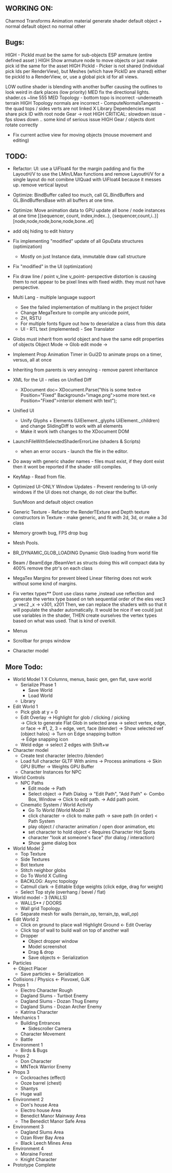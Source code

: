 ﻿## WORKING ON:
  Charmod
  Transforms
  Animation
    material generate shader
    default object + normal
    default object no normal
    other


## Bugs:
  HIGH - PickId must be the same for sub-objects ESP armature (entire defined asset )
    HIGH Show armature node to move objects or just make pick id the same for the asset
  HIGH PickId - Picker is not shared (individual pick Ids per RenderView), 
    but Meshes (which have PickID are shared)
    either tie pickId to a RenderView, or, use a global pick id for all views.

  LOW outline shader is blending with another buffer causing the outlines to look weird in dark places (low priority)
  MED fix the directional lights. shader.cs ~line 555
  MED Topology - bottom topo is incorrect -underneath terrain
  HIGH Topology normals are incorrect - ComputeNormalsTangents - the quad tops / sides verts are not linked
  X Library Dependencies must share pick ID with root node Gear -> root
  HIGH CRITICAL: slowdown issue - fps slows down .. some kind of serious issue
  HIGH Gear / objects dont rotate correctly
  * Fix current active view for moving objects (mouse movement and editing)

## TODO:
* Refactor: UI:  use a UiFloat4 for the margin padding and fix the LayoutH/V to use the LMin/LMax functions and remove LayoutH/V for a single layout
                do not comibne UIQuad with UiFloat4 because it messes up.
                remove vertical layout
* Optimize: BindBuffer called too much, call GL.BindBuffers and GL.BindBuffersBase with all buffers at one time.
* Optimize: Move animation data to GPU update all bone / node instances at one time
    [{sequencer, count, index,index..}, {sequencer,count,i..}]
    [node,node,node,bone,node,bone..et]
* add obj hiding to edit history
* Fix implementing "modified" update of all GpuData structures (optimization)
  * Mostly on just Instance data, immutable draw call structure
* Fix "modified" in the UI (optimization)
* Fix draw line / point v_line v_point- perspective distortion is causing them to not appear to be pixel lines with fixed width. they must not have perspective.
* Multi Lang - multiple language support
  * See the failed implementation of multilang in the project folder
  * Change MegaTexture to compile any unicode point, 
  * ZH, RSTU
  * For multiple fonts figure out how to deserialize a class from this data
  * UI - RTL text (implemented) - See Translator
* Globs must inherit from world object and have the same edit properties of objects
  Object Mode -> Glob edit mode -> 
* Implement Prop Animation Timer in Gui2D to animate props on a timer, versus, all at once
* Inheriting from parents is very annoying - remove parent inheritance
* XML for the UI - relies on Unified Diff
    * XDocument doc= XDocument.Parse("<e>this is some text<e Position=\"Fixed\" Background=\"image.png\"></e>some more text.<e Position=\"Fixed\">interior element with text</e></e>");
* Unified UI
    * Unify Glyphs + Elements (UiElement._glyphs UiElement._children) and change SlidingDiff to work with all elements
    * Make it work iwth changes to the XDocument DOM
* LaunchFileWithSelectedShaderErrorLine (shaders & Scripts)
    * when an error occurs - launch the file in the editor.
* Do away with generic shader names - files must exist, if they dont exist then it wont be reported if the shader still compiles.
* KeyMap - Read from file.
* Optimized UI-ONLY Window Updates - 
    Prevent rendering to UI-only windows if the UI does not change, do not clear the buffer.

  Sun/Moon and default object creation
* Generic Texture - 
    Refactor the RenderTExture and Depth texture constructors in Texture - make generic, and fit with 2d, 3d, or make a 3d class
* Memory growth bug, FPS drop bug
* Mesh Pools.
* BR_DYNAMIC_GLOB_LOADING Dynamic Glob loading from world file
* Beam / BeamEdge /BeamVert as structs
  doing this will compact data by 400%
  remove the ptr's on each class 
* MegaTex Margins for prevent bleed
  Linear filtering does not work without some kind of margins.
* Fix vertex types**
    Dont use class name ,instead use reflection and generate the vertex type based on teh sequential order of the eles
      vec3 _v
      vec2 _x -> v301, x201
    Then, we can replace the shaders with <VertexType> so that it will populate the shader automatically.
    It would be nice if we could just use variables in the shader, THEN create ourselves the vertex types based on what was used. That is kind of overkill.
* Menus
* Scrollbar for props window
* Character model


## More Todo:
* World Model 1 
  X Columns, menus, basic gen, gen flat, save world
  * Serialize Phase 1
    * Save World
    * Load World 
  * Library
* Edit World 1  
    * Pick glob at y = 0
    * Edit Overlay 
      -> Highlight for glob / clicking / picking    
      -> Click to generate Flat Glob in selected area
      -> select vertex, edge, or face ->  #1, 2, 3 = edge, vert, face (blender)
      -> Show selected vef (object halos)
        -> Turn on Edge snapping button  
        -> Edge snapping icon
    * Weld edge
        -> select 2 edges with Shift+w 
* Character model
    * Create test character (electro /blender)
    * Load full character GLTF With anims
      -> Process animations
      -> Skin GPU BUffer
      -> Weights GPU Buffer
    * Character Instances for NPC
* World Controls 
    * NPC Paths
        * Edit mode -> Path
        * Select object -> Path Dialog -> "Edit Path", "Add Path"
          <- Combo Box, Window
        -> Click to edit path. 
        -> Add path point.  
    * Cinematic System / World Activity 
      * Go To World (World Model 2)
      * click character -> click to make path -> save path (in order) < Path System
      * play object / character animation / open door animation, etc
      * set character to hold object < Requires Character Hot Spots
      * character "look at someone's face" (for dialog / interaction)
      * Show game dialog box
* World Model 2
    * Top Texture
    * Side Textures 
    * Bot texture
    * Stitch neighbor globs
    * Go To World
    X Culling
    * BACKLOG: Async topology
    * Catmull clark
      -> Editable Edge weights (click edge, drag for weight)
    * Select Top style (overhang / bevel / flat)
* World model - 3 (WALLS)
    * WALLS** / DOORS
    * Wall grid Topology.
    * Separate mesh for walls (terrain_op, terrain_tp, wall_op)
* Edit World 2
  * Click on ground to place wall
      Highlight Ground 
        <- Edit Overlay 
  * Click top of wall to build wall on top of another wall
  * Dropper
      * Object dropper window
      * Model screenshot
      * Drag & drop
      * Save objects
        <- Serialization
* Particles   
    <- Object Placer
    * Save particles 
    <- Serialization
* Collisions / Physics
    <- Pixvoxel, GJK
* Props 1
  * Electro Character Rough
  * Dagland Slums - Turtbot Enemy
  * Dagland Slums - Dozan Thug Enemy
  * Dagland Slums - Dozan Archer Enemy
  * Katrina Character
* Mechanics 1
  * Building Entrances
    * Sidescroller Camera
  * Character Movement
  * Battle
* Environment 1  
  * Birds & Bugs 
* Props 2
  * Don Character
  * MNTeck Warrior Enemy
* Props 3
  * Cockroaches (effect)
  * Ooze barrel (chest)
  * Shantys
  * Huge wall
* Environment 2
  * Don's house Area
  * Electro house Area
  * Benedict Manor Mainway Area
  * The Benedict Manor Safe Area
* Environment 3
  * Dagland Slums Area
  * Ozan River Bay Area
  * Black Leech Mines Area
* Environment 4
  * Moraine Forest
  * Knight Character
* Prototype Complete

